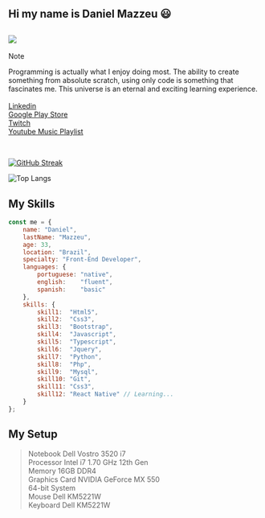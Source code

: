 ## Hi my name is Daniel Mazzeu 😃
## ![](https://komarev.com/ghpvc/?username=your-github-danzzeu&color=blue) 
> [!NOTE]
> Programming is actually what I enjoy doing most. The ability to create something from absolute scratch, using only code is something that fascinates me. This universe is an eternal and exciting learning experience.</em>
    <br/><br/>
    <a href="https://www.linkedin.com/in/danielmazzeulk" rel="follow" target="_blank">Linkedin</a><br/>
    <a href="https://www.youtube.com/playlist?list=PLiduNjzudndvROdIuM9HornT6zeRk3FDn" rel="follow" target="_blank">Google Play Store</a><br/>
    <a href="https://www.twitch.tv/danzzeu" rel="follow" target="_blank">Twitch</a><br/>
    <a href="https://www.youtube.com/playlist?list=PLiduNjzudndvROdIuM9HornT6zeRk3FDn" rel="follow" target="_blank">Youtube Music Playlist</a>

<br>

[![GitHub Streak](https://streak-stats.demolab.com?user=danzzeu&theme=algolia&hide_border=true&border_radius=5&date_format=j%2Fn%5B%2FY%5D&mode=weekly&card_width=970)](https://git.io/streak-stats)

![Top Langs](https://github-readme-stats.vercel.app/api/top-langs/?username=danzzeu&theme=algolia&langs_count=8&hide_border=false&background=EBEBEB00&border_radius=5&card_width=970)

## My Skills
```javascript
const me = {
    name: "Daniel",
    lastName: "Mazzeu",
    age: 33,
    location: "Brazil",
    specialty: "Front-End Developer",
    languages: {
        portuguese: "native",
        english:    "fluent",
        spanish:    "basic"
    },
    skills: {
        skill1:  "Html5",
        skill2:  "Css3",
        skill3:  "Bootstrap",
        skill4:  "Javascript",
        skill5:  "Typescript",
        skill6:  "Jquery",
        skill7:  "Python",
        skill8:  "Php",
        skill9:  "Mysql",
        skill10: "Git",
        skill11: "Css3",
        skill12: "React Native" // Learning...
    }
};
```

## My Setup
<blockquote>
    Notebook Dell Vostro 3520 i7 <br />
    Processor Intel i7 1.70 GHz 12th Gen <br />
    Memory 16GB DDR4 <br />
    Graphics Card NVIDIA GeForce MX 550 <br />
    64-bit System <br />
    Mouse Dell KM5221W <br />
    Keyboard Dell KM5221W <br />
</blockquote>
